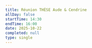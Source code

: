 ```yaml
---
title: Réunion THÈSE Aude & Cendrine
allDay: false
startTime: 14:30
endTime: 16:00
date: 2025-10-22
completed: null
type: single
---
```

